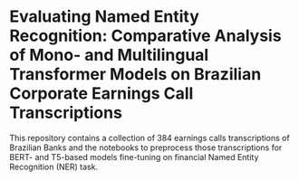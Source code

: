# Evaluating Named Entity Recognition: Comparative Analysis of Mono- and Multilingual Transformer Models on Brazilian Corporate Earnings Call Transcriptions

This repository contains a collection of 384 earnings calls transcriptions of Brazilian Banks and the notebooks to preprocess those transcriptions for BERT- and T5-based models fine-tuning on financial Named Entity Recognition (NER) task.
